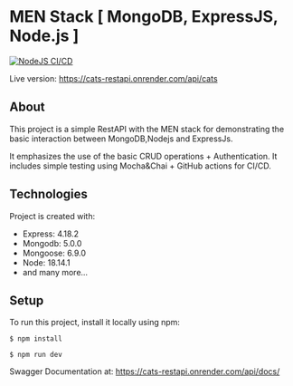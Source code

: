 <!-- ## Table of contents
- [Table of contents](#table-of-contents)
- [General info](#general-info)
- [Technologies](#technologies)
- [Setup](#setup) -->

# MEN Stack [ MongoDB, ExpressJS, Node.js ]

[![NodeJS CI/CD](https://github.com/iNkidzy/CatsRestAPI/actions/workflows/main.yaml/badge.svg)](https://github.com/iNkidzy/CatsRestAPI/actions/workflows/main.yaml)

Live version: https://cats-restapi.onrender.com/api/cats
## About
This project is a simple RestAPI with the MEN stack for demonstrating the basic interaction between MongoDB,Nodejs and ExpressJs.

It emphasizes the use of the basic CRUD operations + Authentication. 
It includes simple testing using Mocha&Chai + GitHub actions for CI/CD.


	
## Technologies
Project is created with:
* Express: 4.18.2
* Mongodb: 5.0.0
* Mongoose: 6.9.0
* Node: 18.14.1
* and many more...

## Setup
To run this project, install it locally using npm:

```
$ npm install

$ npm run dev

```


Swagger Documentation at: https://cats-restapi.onrender.com/api/docs/
